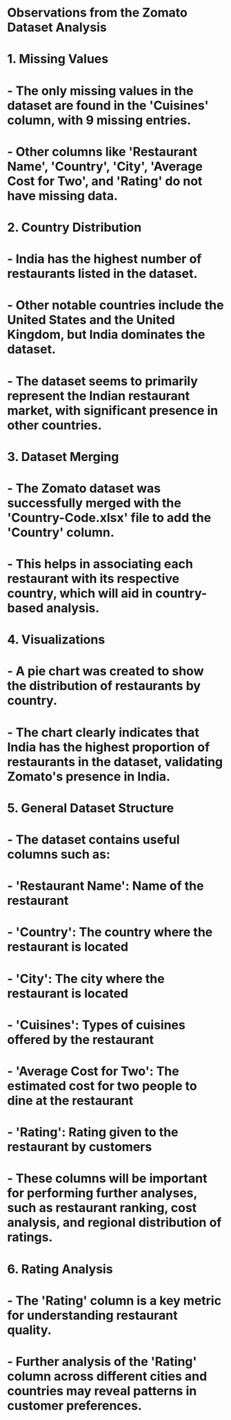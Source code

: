# Observations from the Zomato Dataset Analysis

# 1. Missing Values
# - The only missing values in the dataset are found in the 'Cuisines' column, with 9 missing entries.
# - Other columns like 'Restaurant Name', 'Country', 'City', 'Average Cost for Two', and 'Rating' do not have missing data.

# 2. Country Distribution
# - India has the highest number of restaurants listed in the dataset.
# - Other notable countries include the United States and the United Kingdom, but India dominates the dataset.
# - The dataset seems to primarily represent the Indian restaurant market, with significant presence in other countries.

# 3. Dataset Merging
# - The Zomato dataset was successfully merged with the 'Country-Code.xlsx' file to add the 'Country' column.
# - This helps in associating each restaurant with its respective country, which will aid in country-based analysis.

# 4. Visualizations
# - A pie chart was created to show the distribution of restaurants by country.
# - The chart clearly indicates that India has the highest proportion of restaurants in the dataset, validating Zomato's presence in India.

# 5. General Dataset Structure
# - The dataset contains useful columns such as:
#     - 'Restaurant Name': Name of the restaurant
#     - 'Country': The country where the restaurant is located
#     - 'City': The city where the restaurant is located
#     - 'Cuisines': Types of cuisines offered by the restaurant
#     - 'Average Cost for Two': The estimated cost for two people to dine at the restaurant
#     - 'Rating': Rating given to the restaurant by customers
# - These columns will be important for performing further analyses, such as restaurant ranking, cost analysis, and regional distribution of ratings.

# 6. Rating Analysis
# - The 'Rating' column is a key metric for understanding restaurant quality.
# - Further analysis of the 'Rating' column across different cities and countries may reveal patterns in customer preferences.
